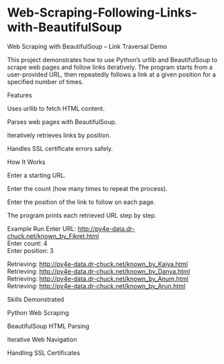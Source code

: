 # Web-Scraping-Following-Links-with-BeautifulSoup
Web Scraping with BeautifulSoup – Link Traversal Demo

This project demonstrates how to use Python’s urllib and BeautifulSoup to scrape web pages and follow links iteratively. The program starts from a user-provided URL, then repeatedly follows a link at a given position for a specified number of times.

Features

Uses urllib to fetch HTML content.

Parses web pages with BeautifulSoup.

Iteratively retrieves links by position.

Handles SSL certificate errors safely.

How It Works

Enter a starting URL.

Enter the count (how many times to repeat the process).

Enter the position of the link to follow on each page.

The program prints each retrieved URL step by step.

Example Run
Enter URL: http://py4e-data.dr-chuck.net/known_by_Fikret.html  
Enter count: 4  
Enter position: 3  

Retrieving: http://py4e-data.dr-chuck.net/known_by_Kaiya.html  
Retrieving: http://py4e-data.dr-chuck.net/known_by_Danya.html  
Retrieving: http://py4e-data.dr-chuck.net/known_by_Anum.html  
Retrieving: http://py4e-data.dr-chuck.net/known_by_Arun.html  

Skills Demonstrated

Python Web Scraping

BeautifulSoup HTML Parsing

Iterative Web Navigation

Handling SSL Certificates
